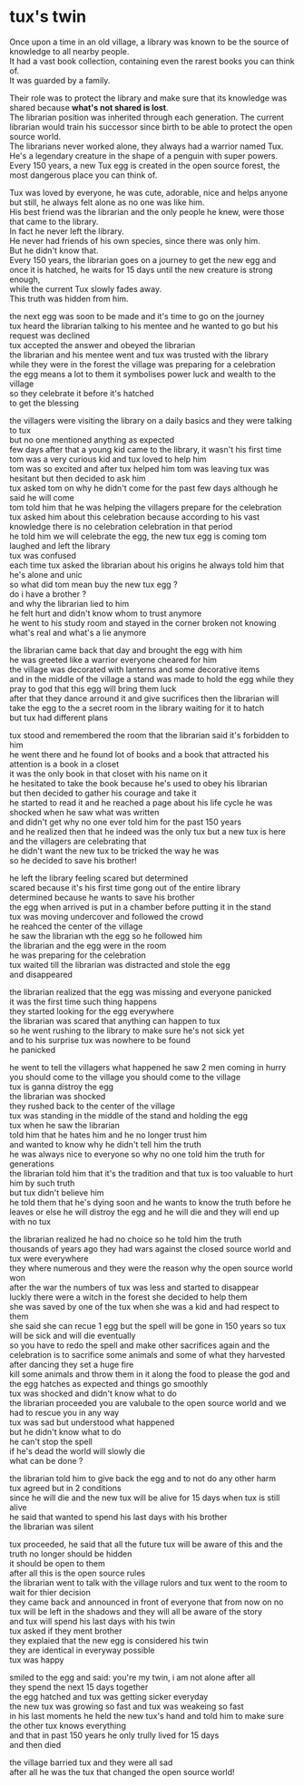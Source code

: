 # tux's twin

Once upon a time in an old village, a library was known to be the source of knowledge to all nearby people. </br>
It had a vast book collection, containing even the rarest books you can think of. </br>
It was guarded by a family. </br>

Their role was to protect the library and make sure that its knowledge was shared because **what's not shared is lost**. </br>
The librarian position was inherited through each generation. The current librarian would train his successor since birth to be able to protect the open source world. </br>
The librarians never worked alone, they always had a warrior named Tux. </br>
He's a legendary creature in the shape of a penguin with super powers. Every 150 years, a new Tux egg is created in the open source forest, the most dangerous place you can think of. </br>

Tux was loved by everyone, he was cute, adorable, nice and helps anyone but still, he always felt alone as no one was like him. </br>
His best friend was the librarian and the only people he knew, were those that came to the library. </br>
In fact he never left the library.</br>
He never had friends of his own species, since there was only him.</br>
But he didn't know that. </br>
Every 150 years, the librarian goes on a journey to get the new egg and once it is hatched,
he waits for 15 days until the new creature is strong enough, </br>
while the current Tux slowly fades away. </br>
This truth was hidden from him. </br>

the next egg was soon to be made and it's time to go on the journey </br>
tux heard the librarian talking to his mentee and he wanted to go but his request was declined </br>
tux accepted the answer and obeyed the librarian </br>
the librarian and his mentee went and tux was trusted with the library </br>
while they were in the forest the village was preparing for a celebration </br>
the egg means a lot to them it symbolises power luck and wealth to the village </br>
so they celebrate it before it's hatched </br>
to get the blessing </br>

the villagers were visiting the library on a daily basics and they were talking to tux </br>
but no one mentioned anything as expected </br>
few days after that a young kid came to the library, it wasn't his first time </br>
tom was a very curious kid and tux loved to help him </br>
tom was so excited and after tux helped him tom was leaving tux was hesitant but then decided to ask him </br>
tux asked tom on why he didn't come for the past few days although he said he will come </br>
tom told him that he was helping the villagers prepare for the celebration </br>
tux asked him about this celebration because according to his vast knowledge there is no celebration celebration in that period </br>
he told him we will celebrate the egg, the new tux egg is coming tom laughed and left the library </br>
tux was confused </br>
each time tux asked the librarian about his origins he always told him that he's alone and unic </br>
so what did tom mean buy the new tux egg ? </br>
do i have a brother ? </br>
and why the librarian lied to him </br>
he felt hurt and didn't know whom to trust anymore </br>
he went to his study room and stayed in the corner broken not knowing what's real and what's a lie anymore </br>

the librarian came back that day and brought the egg with him </br>
he was greeted like a warrior everyone cheared for him </br>
the village was decorated with lanterns and some decorative items </br>
and in the middle of the village a stand was made to hold the egg while they pray to god that this egg will bring them luck </br>
after that they dance arround it and give sucrifices then the librarian will take the egg to the a secret room in the library waiting for it to hatch </br>
but tux had different plans </br>

tux stood and remembered the room that the librarian said it's forbidden to him </br>
he went there and he found lot of books and a book that attracted his attention is a book in a closet </br>
it was the only book in that closet with his name on it </br>
he hesitated to take the book because he's used to obey his librarian </br>
but then decided to gather his courage and take it </br>
he started to read it and he reached a page about his life cycle he was shocked when he saw what was written </br>
and didn't get why no one ever told him for the past 150 years </br>
and he realized then that he indeed was the only tux but a new tux is here and the villagers are celebrating that </br>
he didn't want the new tux to be tricked the way he was </br>
so he decided to save his brother! </br>

he left the library feeling scared but determined </br>
scared because it's his first time gong out of the entire library </br>
determined because he wants to save his brother </br>
the egg when arrived is put in a chamber before putting it in the stand </br>
tux was moving undercover and followed the crowd </br>
he reahced the center of the village </br>
he saw the librarian wth the egg so he followed him </br>
the librarian and the egg were in the room </br> 
he was preparing for the celebration </br>
tux waited till the librarian was distracted and stole the egg </br>
and disappeared </br>

the librarian realized that the egg was missing and everyone panicked </br>
it was the first time such thing happens </br>
they started looking for the egg everywhere </br>
the librarian was scared that anything can happen to tux </br>
so he went rushing to the library to make sure he's not sick yet </br>
and to his surprise tux was nowhere to be found </br>
he panicked </br>

he went to tell the villagers what happened he saw 2 men coming in hurry </br>
you should come to the village you should come to the village </br>
tux is ganna distroy the egg </br>
the librarian was shocked </br>
they rushed back to the center of the village </br>
tux was standing in the middle of the stand and holding the egg </br>
tux when he saw the librarian </br>
told him that he hates him and he no longer trust him </br>
and wanted to know why he didn't tell him the truth </br>
he was always nice to everyone so why no one told him the truth for generations </br>
the librarian told him that it's the tradition and that tux is too valuable to hurt him by such truth </br>
but tux didn't believe him </br>
he told them that he's dying soon and he wants to know the truth before he leaves or else he will distroy the egg and he will die and they will end up with no tux </br>

the librarian realized he had no choice so he told him the truth </br>
thousands of years ago they had wars against the closed source world and tux were everywhere </br>
they where numerous and they were the reason why the open source world won </br>
after the war the numbers of tux was less and started to disappear </br>
luckly there were a witch in the forest she decided to help them </br>
she was saved by one of the tux when she was a kid and had respect to them </br>
she said she can recue 1 egg but the spell will be gone in 150 years so tux will be sick and will die eventually </br>
so you have to redo the spell and make other sacrifices again and the celebration is to sacrifice some animals and some of what they harvested </br>
after dancing they set a huge fire </br>
kill some animals  and throw them in it along the food to please the god and the egg hatches as expected and things go smoothly </br>
tux was shocked and didn't know what to do </br>
the librarian proceeded you are valubale to the open source world and we had to rescue you in any way </br>
tux was sad but understood what happened </br>
but he didn't know what to do </br>
he can't stop the spell </br>
if he's dead the world will slowly die </br>
what can be done ?</br>

the librarian told him to give back the egg and to not do any other harm </br>
tux agreed but in 2 conditions </br>
since he will die and the new tux will be alive for 15 days when tux is still alive </br>
he said that wanted to spend his last days with his brother </br>
the librarian was silent </br>

tux proceeded, he said that all the future tux will be aware of this and the truth no longer should be hidden </br>
it should be open to them </br>
after all this is the open source rules </br>
the librarian went to talk with the village rulors and tux went to the room to wait for thier decision </br>
they came back and announced in front of everyone that from now on no tux will be left in the shadows and they will all be aware of the story </br>
and tux will spend his last days with his twin </br>
tux asked if they ment brother </br>
they explaied that the new egg is considered his twin </br>
they are identical in everyway possible </br>
tux was happy </br>

smiled to the egg and said: you're my twin, i am not alone after all </br>
they spend the next 15 days together </br>
the egg hatched and tux was getting sicker everyday </br>
the new tux was growing so fast and tux was weakeing so fast </br>
in his last moments he held the new tux's hand and told him to make sure the other tux knows everything </br>
and that in past 150 years he only trully lived for 15 days </br>
and then died </br>

the village barried tux and they were all sad </br>
after all he was the tux that changed the open source world! 
